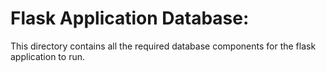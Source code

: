 # Flask Application Database:
This directory contains all the required database components for the flask application to run.